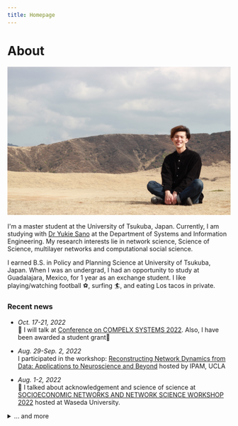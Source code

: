 ```yaml
---
title: Homepage
---
```


# About

<!-- ![Heal01.jpg](Heal01.jpg) -->
<img src="me.JPG" width="700">

I'm a master student at the University of Tsukuba, Japan. Currently, I am studying with [Dr Yukie Sano](https://sites.google.com/view/sanolabo-en/home) at the Department of Systems and Information Engineering. My research interests lie in network science, Science of Science, multilayer networks and computational social science.

I earned B.S. in Policy and Planning Science at University of Tsukuba, Japan. When I was an undergrad, I had an opportunity to study at Guadalajara, Mexico, for 1 year as an exchange student. I like playing/watching football :soccer:, surfing :surfer:, and eating Los tacos in private.


<!-- ### Upcomming events :soon: -->

### Recent news
- *Oct. 17-21, 2022*  
:speech_balloon: I will talk at [Conference on COMPELX SYSTEMS 2022](https://www.ccs2022.org/). Also, I have been awarded a student grant:tada:

- *Aug. 29-Sep. 2, 2022*  
I participated in the workshop: [Reconstructing Network Dynamics from Data: Applications to Neuroscience and Beyond](http://www.ipam.ucla.edu/programs/workshops/reconstructing-network-dynamics-from-data-applications-to-neuroscience-and-beyond/) hosted by IPAM, UCLA

- *Aug. 1-2, 2022*  
:speech_balloon: I talked about acknowledgement and science of science at [SOCIOECONOMIC NETWORKS AND NETWORK SCIENCE WORKSHOP 2022](https://sites.google.com/view/waseda-socioecon-networks-2022/socioeconomic-networks-and-network-science-workshop-2022) hosted at Waseda University.

<details>
<summary>... and more </summary>
- *Aug. 1-2, 2022*  
:tada: The paper "Dataset of identified scholars mentioned in acknowledgement statements" was accepted from scientific data! [Link](https://www.nature.com/articles/s41597-022-01585-y)

- *Jul., 2022*  
:paperclip: The article "Dataset of identified scholars mentioned in acknowledgement statements" has been accepted by Scientific Data!

- *Jul. 25-29, 2022*    
:speech_balloon: I will talk about "Identifying acknowledged scholars in open access journals and their networks" at [NetSci 2022](https://netsci2022.net/).

- *Aug. 4, 2022*  
Our internship project(g-RIPS) achievement were presented at [SIAM Minisymposium on Graduate Research in Industry and in National Laboratory Internships, JMM](https://meetings.ams.org/math/jmm2022/meetingapp.cgi/Session/3669).

- *Mar. 2, 2022*  
:speech_balloon: I was invited to speak at [the 17th Network Ecology Symposium](https://sites.google.com/view/neteco-sympo17/) as the last-year best poster award winner.

- *Nov. 2, 2021*  
:speech_balloon: I presented a lightning talk at Complex Networks2021 about the impact of acknowledged scholars on a citation.

- *Aug. 3, 2021*  
:speech_balloon: I gave a oral presentation at [SCIENCE OF INNOVATION AND SUCCESS WORKSHOP](https://sites.google.com/view/innov-success-waseda2021/science-of-innovation-and-success-workshop) as early career talk.

- *Nov. 27, 2021*  
presented a poster :newspaper: at [IC2S2: 7th International Conference on Computational Social Science](https://ic2s2-2021.ethz.ch/) (online). The topic was "with title "Citation and Gender Diversity in Research Acknowledgement Networks With Reciprocity".

- *Mar. 1, 2021*  
presented a poster :newspaper: with title "Citation networks and gender diversity in reciprocal acknowledgement networks" at 16th Network Ecology Symposium (online) and won the best poster award :tada:.


- *Nov. 27, 2020*  
gave a oral presentation :speech_balloon: at 7th Satellite on Quantifying Success (online). It was my debut of research presentation :clap:, and I talked about "Emergence of reciprocity in research acknowledgement network"

</details>

